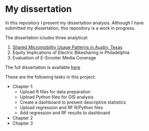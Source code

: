 # My dissertation

In this repository I present my dissertation analysis.
Although I have submitted my dissertation, this repository is a work in progress.

The dissertation icludes three analytical:
1. [Shared Micromobility Usage Patterns in Austin, Texas](Austin.MD)
2. Equity Implications of Electric Bikesharing in Philadelphia
3. Evaluation of E-Scooter Media Coverage

The full dissertation is available [here](https://www.dropbox.com/s/jb3zaelrjswincd/Caspi%20Dissertation%20Final.pdf?dl=0)

These are the following tasks in this project:
- Chapter 1:
  - Upload R files for data preparation
  - Upload Python files for GIS analysis
  - Create a dashboard to present descriptive statistics
  - Upload regression and RF R/Python files
  - Add regression and RF results to dashboard
 - Chapter 2
 - Chapter 3
